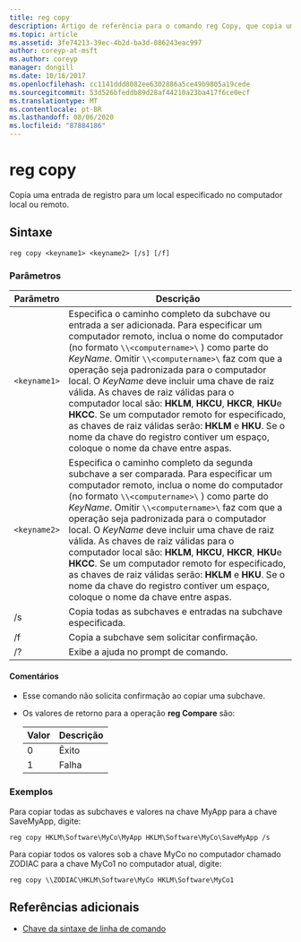 ```yaml
---
title: reg copy
description: Artigo de referência para o comando reg Copy, que copia uma entrada do registro para um local especificado no computador local ou remoto.
ms.topic: article
ms.assetid: 3fe74213-39ec-4b2d-ba3d-086243eac997
author: coreyp-at-msft
ms.author: coreyp
manager: dongill
ms.date: 10/16/2017
ms.openlocfilehash: cc1141ddd8082ee6302886a5ce49b9805a19cede
ms.sourcegitcommit: 53d526bfeddb89d28af44210a23ba417f6ce0ecf
ms.translationtype: MT
ms.contentlocale: pt-BR
ms.lasthandoff: 08/06/2020
ms.locfileid: "87884186"
---
```

# <a name="reg-copy"></a>reg copy

Copia uma entrada de registro para um local especificado no computador local ou remoto.

## <a name="syntax"></a>Sintaxe

```
reg copy <keyname1> <keyname2> [/s] [/f]
```

### <a name="parameters"></a>Parâmetros

| Parâmetro | Descrição |
|--|--|
| `<keyname1>` | Especifica o caminho completo da subchave ou entrada a ser adicionada. Para especificar um computador remoto, inclua o nome do computador (no formato `\\<computername>\` ) como parte do *KeyName*. Omitir `\\<computername>\` faz com que a operação seja padronizada para o computador local. O *KeyName* deve incluir uma chave de raiz válida. As chaves de raiz válidas para o computador local são: **HKLM**, **HKCU**, **HKCR**, **HKU**e **HKCC**. Se um computador remoto for especificado, as chaves de raiz válidas serão: **HKLM** e **HKU**. Se o nome da chave do registro contiver um espaço, coloque o nome da chave entre aspas. |
| `<keyname2>` | Especifica o caminho completo da segunda subchave a ser comparada. Para especificar um computador remoto, inclua o nome do computador (no formato `\\<computername>\` ) como parte do *KeyName*. Omitir `\\<computername>\` faz com que a operação seja padronizada para o computador local. O *KeyName* deve incluir uma chave de raiz válida. As chaves de raiz válidas para o computador local são: **HKLM**, **HKCU**, **HKCR**, **HKU**e **HKCC**. Se um computador remoto for especificado, as chaves de raiz válidas serão: **HKLM** e **HKU**. Se o nome da chave do registro contiver um espaço, coloque o nome da chave entre aspas. |
| /s | Copia todas as subchaves e entradas na subchave especificada. |
| /f | Copia a subchave sem solicitar confirmação. |
| /? | Exibe a ajuda no prompt de comando. |

#### <a name="remarks"></a>Comentários

- Esse comando não solicita confirmação ao copiar uma subchave.

- Os valores de retorno para a operação **reg Compare** são:

    | Valor | Descrição |
    |--|--|
    | 0 | Êxito |
    | 1 | Falha |

### <a name="examples"></a>Exemplos

Para copiar todas as subchaves e valores na chave MyApp para a chave SaveMyApp, digite:

```
reg copy HKLM\Software\MyCo\MyApp HKLM\Software\MyCo\SaveMyApp /s
```

Para copiar todos os valores sob a chave MyCo no computador chamado ZODIAC para a chave MyCo1 no computador atual, digite:

```
reg copy \\ZODIAC\HKLM\Software\MyCo HKLM\Software\MyCo1
```

## <a name="additional-references"></a>Referências adicionais

- [Chave da sintaxe de linha de comando](command-line-syntax-key.md)
